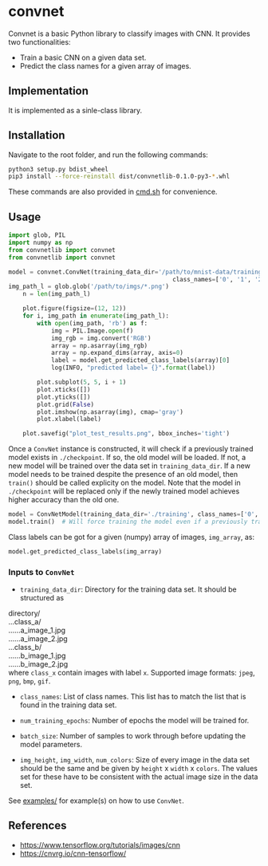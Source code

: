 # convnet

Convnet is a basic Python library to classify images with CNN.
It provides two functionalities:
* Train a basic CNN on a given data set.
* Predict the class names for a given array of images.

## Implementation
It is implemented as a sinle-class library.

## Installation
Navigate to the root folder, and run the following commands:

```bash
python3 setup.py bdist_wheel
pip3 install --force-reinstall dist/convnetlib-0.1.0-py3-*.whl
```

These commands are also provided in [cmd.sh](cmd.sh) for convenience.

## Usage
```python
import glob, PIL
import numpy as np
from convnetlib import convnet
from convnetlib import convnet

model = convnet.ConvNet(training_data_dir='/path/to/mnist-data/training',
											  class_names=['0', '1', '2', '3', '4', '5', '6', '7', '8', '9'])
img_path_l = glob.glob('/path/to/imgs/*.png')
	n = len(img_path_l)

	plot.figure(figsize=(12, 12))
	for i, img_path in enumerate(img_path_l):
		with open(img_path, 'rb') as f:
			img = PIL.Image.open(f)
			img_rgb = img.convert('RGB')
			array = np.asarray(img_rgb)
			array = np.expand_dims(array, axis=0)
			label = model.get_predicted_class_labels(array)[0]
			log(INFO, "predicted label= {}".format(label))

		plot.subplot(5, 5, i + 1)
		plot.xticks([])
		plot.yticks([])
		plot.grid(False)
		plot.imshow(np.asarray(img), cmap='gray')
		plot.xlabel(label)

	plot.savefig("plot_test_results.png", bbox_inches='tight')
```

Once a `ConvNet` instance is constructed, it will check if a previously
trained model exists in `./checkpoint`. If so, the old model will be loaded. If not, a new model
will be trained over the data set in `training_data_dir`. If a new model needs to be trained
despite the presence of an old model, then `train()` should be called explicity on the model.
Note that the model in `./checkpoint` will be replaced only if the newly trained model achieves
higher accuracy than the old one.
```python
model = ConvNetModel(training_data_dir='./training', class_names=['0', '1'])
model.train()  # Will force training the model even if a previously trained model exists
```

Class labels can be got for a given (numpy) array of images, `img_array`, as:
```python
model.get_predicted_class_labels(img_array)
```

### Inputs to `ConvNet`
- `training_data_dir`: Directory for the training data set. It should be structured as

directory/<br/>
...class_a/<br/>
......a_image_1.jpg<br/>
......a_image_2.jpg<br/>
...class_b/<br/>
......b_image_1.jpg<br/>
......b_image_2.jpg<br/>
where `class_x` contain images with label `x`.
Supported image formats: `jpeg`, `png`, `bmp`, `gif`.

- `class_names`: List of class names. This list has to match the list that is found
in the training data set.

- `num_training_epochs`: Number of epochs the model will be trained for.

- `batch_size`: Number of samples to work through before updating the model parameters.

- `img_height`, `img_width`, `num_colors`: Size of every image in the data set should be the
same and be given by `height` x `width` x `colors`. The values set for these have to be consistent
with the actual image size in the data set.

See [examples/](examples/) for example(s) on how to use `ConvNet`.

## References
- https://www.tensorflow.org/tutorials/images/cnn
- https://cnvrg.io/cnn-tensorflow/
